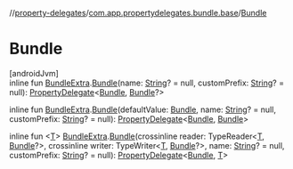 //[property-delegates](../../index.md)/[com.app.propertydelegates.bundle.base](index.md)/[Bundle](-bundle.md)

# Bundle

[androidJvm]\
inline fun [BundleExtra](../com.app.propertydelegates.bundle/-bundle-extra/index.md).[Bundle](-bundle.md)(name: [String](https://kotlinlang.org/api/latest/jvm/stdlib/kotlin/-string/index.html)? = null, customPrefix: [String](https://kotlinlang.org/api/latest/jvm/stdlib/kotlin/-string/index.html)? = null): [PropertyDelegate](../com.app.propertydelegates/-property-delegate/index.md)<[Bundle](https://developer.android.com/reference/kotlin/android/os/Bundle.html), [Bundle](https://developer.android.com/reference/kotlin/android/os/Bundle.html)?>

inline fun [BundleExtra](../com.app.propertydelegates.bundle/-bundle-extra/index.md).[Bundle](-bundle.md)(defaultValue: [Bundle](https://developer.android.com/reference/kotlin/android/os/Bundle.html), name: [String](https://kotlinlang.org/api/latest/jvm/stdlib/kotlin/-string/index.html)? = null, customPrefix: [String](https://kotlinlang.org/api/latest/jvm/stdlib/kotlin/-string/index.html)? = null): [PropertyDelegate](../com.app.propertydelegates/-property-delegate/index.md)<[Bundle](https://developer.android.com/reference/kotlin/android/os/Bundle.html), [Bundle](https://developer.android.com/reference/kotlin/android/os/Bundle.html)>

inline fun <[T](-bundle.md)> [BundleExtra](../com.app.propertydelegates.bundle/-bundle-extra/index.md).[Bundle](-bundle.md)(crossinline reader: TypeReader<[T](-bundle.md), [Bundle](https://developer.android.com/reference/kotlin/android/os/Bundle.html)?>, crossinline writer: TypeWriter<[T](-bundle.md), [Bundle](https://developer.android.com/reference/kotlin/android/os/Bundle.html)?>, name: [String](https://kotlinlang.org/api/latest/jvm/stdlib/kotlin/-string/index.html)? = null, customPrefix: [String](https://kotlinlang.org/api/latest/jvm/stdlib/kotlin/-string/index.html)? = null): [PropertyDelegate](../com.app.propertydelegates/-property-delegate/index.md)<[Bundle](https://developer.android.com/reference/kotlin/android/os/Bundle.html), [T](-bundle.md)>

